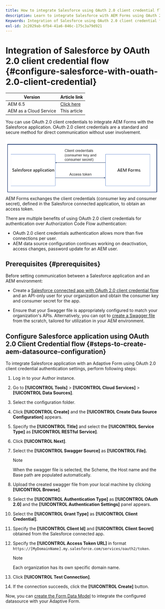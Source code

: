 ```yaml
---
title: How to integrate Salesforce using OAuth 2.0 client credential flow with AEM Forms?
description: Learn to integrate Salesforce with AEM Forms using OAuth 2.0 client credential flow.
Keywords: Integration of Salesforce using OAuth 2.0 client credential flow, salesforce integration with oauth2 using client credential flow, salesforce and client credential integration
exl-id: 2c2029ab-6fb4-41a6-846c-175c3a79d921
---
```

# Integration of Salesforce by OAuth 2.0 client credential flow {#configure-salesforce-with-ouath-2.0-client-credential}

| Version | Article link |
| -------- | ---------------------------- |
| AEM 6.5  |    [Click here](https://experienceleague.adobe.com/docs/experience-manager-65/forms/form-data-model/oauth2-client-credentials-flow-for-server-to-server-integration.html)                  |
| AEM as a Cloud Service     | This article         |

You can use OAuth 2.0 client credentials to integrate AEM Forms with the Salesforce application. OAuth 2.0 client credentials are a standard and secure method for direct communication without user involvement.  

![Workflow while setting communication between AEM Forms and Salesforce application](/help/forms/assets/salesforce-workflow.png)
AEM Forms exchanges the client credentials (consumer key and consumer secret), defined in the Salesforce connected application, to obtain an access token.
 
There are multiple benefits of using OAuth 2.0 client credentials for authentication over Authorization Code Flow authentication:

* OAuth 2.0 client credentials authentication allows more than five connections per user.
* AEM data source configuration continues working on deactivation, access changes, password update for an AEM user.

## Prerequisites {#prerequisites}

Before setting communication between a Salesforce application and an AEM environment:

* Create a [Salesforce connected app with OAuth 2.0 client credential flow](https://help.salesforce.com/s/articleView?id=sf.connected_app_client_credentials_setup.htm&type=5) and an API-only user for your organization and obtain the consumer key and consumer secret for the app.

* Ensure that your Swagger file is appropriately configured to match your organization's APIs. Alternatively, you can opt to [create a Swagger file](https://experienceleague.adobe.com/docs/experience-manager-learn/cloud-service/forms/integrate-with-salesforce/describe-rest-api.html) from the scratch, tailored for utilization in your AEM environment.


## Configure Salesforce application using OAuth 2.0 Client Credential flow {#steps-to-create-aem-datasource-configuration}

To integrate Salesforce application with an Adaptive Form using OAuth 2.0 client credential authentication settings, perform following steps:

1. Log in to your Author instance.
1. Go to **[!UICONTROL Tools]** > **[!UICONTROL Cloud Services]** > **[!UICONTROL Data Sources]**.
1. Select the configuration folder.
1. Click **[!UICONTROL Create]** and the **[!UICONTROL Create Data Source Configuration]** appears.
1. Specify the **[!UICONTROL Title]** and select the **[!UICONTROL Service Type]** as **[!UICONTROL RESTful Service]**.
1. Click **[!UICONTROL Next]**.
1. Select the **[!UICONTROL Swagger Source]** as **[!UICONTROL File].** 

    >[!NOTE]
    >
    > When the swagger file is selected, the Scheme, the Host name and the Base path are populated automatically.

1. Upload the created swagger file from your local machine by clicking **[!UICONTROL Browse]**.
1. Select the **[!UICONTROL Authentication Type]** as **[!UICONTROL OAuth 2.0]** and the **[!UICONTROL Authentication Settings]** panel appears.
1. Select the **[!UICONTROL Grant Type]** as **[!UICONTROL Client Credential]**.
1. Specify the **[!UICONTROL Client Id]** and **[!UICONTROL Client Secret]** obtained from the Salesforce connected app.
1. Specify the **[!UICONTROL Access Token URL]** in format 
`https://[MyDomainName].my.salesforce.com/services/oauth2/token`.

    >[!NOTE]
    >
    > Each organization has its own specific domain name. 

1. Click **[!UICONTROL Test Connection]**.
1. If the connection succeeds, click the **[!UICONTROL Create]** button.

Now, you can [create the Form Data Model](/help/forms/create-form-data-models.md) to integrate the configured datasource with your Adaptive Form.
